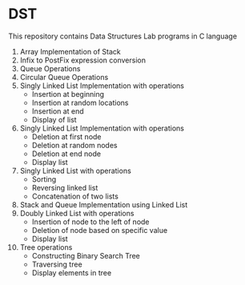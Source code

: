 # DST
This repository contains Data Structures Lab programs in C language

1. Array Implementation of Stack
2. Infix to PostFix expression conversion
3. Queue Operations
4. Circular Queue Operations
5. Singly Linked List Implementation with operations
    * Insertion at beginning
    * Insertion at random locations
    * Insertion at end
    * Display of list
6. Singly Linked List Implementation with operations
    * Deletion at first node
    * Deletion at random nodes
    * Deletion at end node
    * Display list
7. Singly Linked List with operations 
    * Sorting
    * Reversing linked list
    * Concatenation of two lists
8. Stack and Queue Implementation using Linked List
9. Doubly Linked List with operations 
    * Insertion of node to the left of node
    * Deletion of node based on specific value
    * Display list
10. Tree operations
    * Constructing Binary Search Tree
    * Traversing tree
    * Display elements in tree
